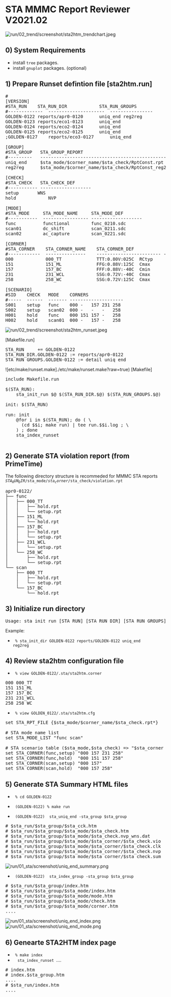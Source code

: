 # STA MMMC Report Reviewer V2021.02

![run/02_trend/screenshot/sta2htm_trendchart.jpeg](./run/02_trend/screenshot/sta2htm_trendchart.jpeg?rgroupue)

## 0) System Requirements

+ install <code>tree</code> packages.
+ install <code>gnuplot</code> packages. (optional)

## 1)  Prepare Runset defintion file [sta2htm.run]
<pre>
#
[VERSION]
#STA_RUN	STA_RUN_DIR            STA_RUN_GROUPS
#-------------	---------------------  ----------------
GOLDEN-0122	reports/apr0-0120      uniq_end reg2reg
GOLDEN-0123	reports/eco1-0123      uniq_end
GOLDEN-0124	reports/eco2-0124      uniq_end
GOLDEN-0125	reports/eco2-0125      uniq_end
;GOLDEN-0127	reports/eco3-0127      uniq_end

[GROUP]
#STA_GROUP   STA_GROUP_REPORT
#---------   -----------------------------------------------
uniq_end     $sta_mode/$corner_name/$sta_check/RptConst.rpt
reg2reg      $sta_mode/$corner_name/$sta_check/RptConst_reg2reg.rpt

[CHECK]
#STA_CHECK   STA_CHECK_DEF
#----------- -------------------
setup		WNS        
hold            NVP

[MODE]
#STA_MODE     STA_MODE_NAME     STA_MODE_DEF
#-----------  ----------------- -------------------
func          functional        func_0210.sdc
scan01        dc_shift          scan_0211.sdc
scan02        ac_capture        scan_0221.sdc

[CORNER]
#STA_CORNER    STA_CORNER_NAME    STA_CORNER_DEF
#------------  ---------------    ------------------------ ----------
000            000_TT             TTT:0.80V:025C  RCtyp
151            151_ML             FFG:0.88V:125C  Cmax
157            157_BC             FFF:0.88V:-40C  Cmin
231            231_WCL            SSG:0.72V:-40C  Cmax
258            258_WC             SSG:0.72V:125C  Cmax

[SCENARIO]
#SID    CHECK   MODE	CORNERS
#-----	------	------- --------------------
S001    setup   func	000 -   157 231 258
S002    setup	scan02	000 -   -   -   258
H001    hold	func	000 151 157 -   258
H002    hold	scan01	000 -   157 -   258
</pre>

![run/02_trend/screenshot/sta2htm_runset.jpeg](./run/02_trend/screenshot/sta2htm_runset.jpeg?raw=true)

[Makefile.run]
<pre>
STA_RUN     += GOLDEN-0122
STA_RUN_DIR.GOLDEN-0122 := reports/apr0-0122
STA_RUN_GROUPS.GOLDEN-0122 := detail uniq_end
</pre>

![etc/make/runset.make]./etc/make/runset.make?raw=true)
[Makefile] 
<pre>
include Makefile.run

$(STA_RUN):
	sta_init_run $@ $(STA_RUN_DIR.$@) $(STA_RUN_GROUPS.$@)

init: $(STA_RUN)

run: init
	@for i in $(STA_RUN); do ( \
	  (cd $$i; make run) | tee run.$$i.log ; \
	) ; done
	sta_index_runset

</pre>


## 2) Generate STA violation report (from PrimeTime)

The following directory structure is recommeded for MMMC STA reports
  <code>$STA_RUN_DIR/$sta_mode/$sta_corner/$sta_check/violation.rpt</code>
  
<pre>
apr0-0122/
├── func
│   ├── 000_TT
│   │   ├── hold.rpt
│   │   └── setup.rpt
│   ├── 151_ML
│   │   └── hold.rpt
│   ├── 157_BC
│   │   ├── hold.rpt
│   │   └── setup.rpt
│   ├── 231_WCL
│   │   └── setup.rpt
│   └── 258_WC
│       ├── hold.rpt
│       └── setup.rpt
└── scan
    ├── 000_TT
    │   ├── hold.rpt
    │   └── setup.rpt
    └── 157_BC
        └── hold.rpt
</pre>

## 3) Initialize run directory 

<pre>
Usage: sta_init_run [STA_RUN] [STA_RUN_DIR] [STA_RUN_GROUPS]...
</pre>

Example:
+ <code> % sta_init_dir GOLDEN-0122 reports/GOLDEN-0122  uniq_end reg2reg</code>


## 4) Review sta2htm configuration file

+ <code> % view GOLDEN-0122/.sta/sta2htm.corner </code>

<pre>
000	000_TT
151	151_ML
157	157_BC
231	231_WCL
258	258_WC
</pre>

+ <code> % view GOLDEN_0122/.sta/sta2htm.cfg </code>

<pre>
set STA_RPT_FILE {$sta_mode/$corner_name/$sta_check.rpt*}

# STA mode name list
set STA_MODE_LIST "func scan"

# STA scenario table ($sta_mode,$sta_check) => "$sta_corner ...."
set STA_CORNER(func,setup) "000 157 231 258"
set STA_CORNER(func,hold)  "000 151 157 258"
set STA_CORNER(scan,setup) "000 157"
set STA_CORNER(scan,hold)  "000 157 258"
</pre>


## 5) Generate STA Summary HTML files

+ <code> % cd GOLDEN-0122 </code>
+ <code> (GOLDEN-0122) % make run </code>

+ <code> (GOLDEN-0122) <CMD> sta_uniq_end -sta_group $sta_group </code>

<pre>
# $sta_run/$sta_group/$sta_cck.htm
# $sta_run/$sta_group/$sta_mode/$sta_check.htm
# $sta_run/$sta_group/$sta_mode/$sta_check.nvp_wns.dat
# $sta_run/$sta_group/$sta_mode/$sta_corner/$sta_check.vio
# $sta_run/$sta_group/$sta_mode/$sta_corner/$sta_check.clk
# $sta_run/$sta_group/$sta_mode/$sta_corner/$sta_check.nvp
# $sta_run/$sta_group/$sta_mode/$sta_corner/$sta_check.sum
</pre>
![run/01_sta/screenshot/uniq_end_summary.png](./run/01_sta/screenshot/uniq_end_summary.png?raw=true)

+ <code> (GOLDEN-0122) <CMD> sta_index_group -sta_group $sta_group </code>

<pre>
# $sta_run/$sta_group/index.htm
# $sta_run/$sta_group/$sta_mode/index.htm
# $sta_run/$sta_group/$sta_mode/mode.htm
# $sta_run/$sta_group/$sta_mode/check.htm
# $sta_run/$sta_group/$sta_mode/corner.htm
....
</pre>
![run/01_sta/screenshot/uniq_end_index.png](./run/01_sta/screenshot/uniq_end_index.png?raw=true)
![run/01_sta/screenshot/uniq_end_mode.png](./run/01_sta/screenshot/uniq_end_mode.png?raw=true)

## 6) Genearte STA2HTM index page
+ <code> % make index </code>
+ <code> <CMD> sta_index_runset </code>....

<pre>
# index.htm
# index.$sta_group.htm
....
# $sta_run/index.htm
....
</pre>



